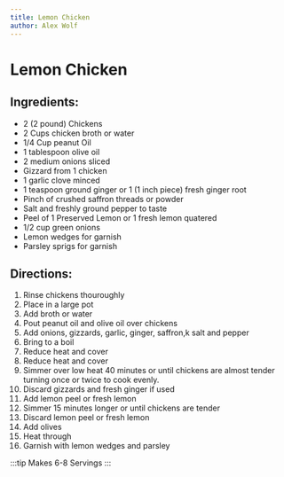 ```yaml
---
title: Lemon Chicken
author: Alex Wolf
---
```

# Lemon Chicken

## Ingredients:

* 2 (2 pound) Chickens
* 2 Cups chicken broth or water
* 1/4 Cup peanut Oil
* 1 tablespoon olive oil
* 2 medium onions sliced
* Gizzard from 1 chicken
* 1 garlic clove minced
* 1 teaspoon ground ginger or 1 (1 inch piece) fresh ginger root
* Pinch of crushed saffron threads or powder
* Salt and freshly ground pepper to taste
* Peel of 1 Preserved Lemon or 1 fresh lemon quatered
* 1/2 cup green onions
* Lemon wedges for garnish
* Parsley sprigs for garnish

## Directions:

1. Rinse chickens thouroughly
2. Place in a large pot
3. Add broth or water
4. Pout peanut oil and olive oil over chickens
5. Add onions, gizzards, garlic, ginger, saffron,k salt and pepper
6. Bring to a boil
7. Reduce heat and cover
8. Reduce heat and cover
9. Simmer over low heat 40 minutes or until chickens are almost tender turning once or twice to cook evenly.
10. Discard gizzards and fresh ginger if used
11. Add lemon peel or fresh lemon
12. Simmer 15 minutes longer or until chickens  are tender
13. Discard lemon peel or fresh lemon
14. Add olives
15. Heat through
16. Garnish with lemon wedges and parsley

:::tip
Makes 6-8 Servings
:::
